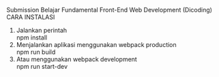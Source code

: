 Submission Belajar Fundamental Front-End Web Development (Dicoding) <br>
CARA INSTALASI

1. Jalankan perintah<br>
   npm install
2. Menjalankan aplikasi menggunakan webpack production<br>
   npm run build
3. Atau menggunakan webpack development<br>
   npm run start-dev
